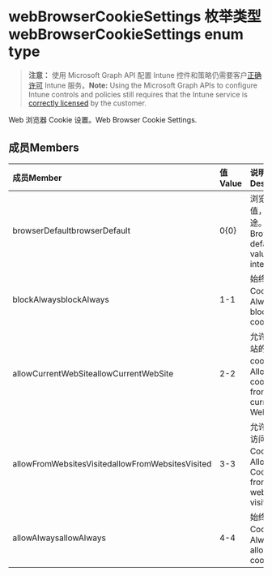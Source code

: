 # <a name="webbrowsercookiesettings-enum-type"></a><span data-ttu-id="ef885-101">webBrowserCookieSettings 枚举类型</span><span class="sxs-lookup"><span data-stu-id="ef885-101">webBrowserCookieSettings enum type</span></span>

> <span data-ttu-id="ef885-102">**注意：** 使用 Microsoft Graph API 配置 Intune 控件和策略仍需要客户[正确许可](https://go.microsoft.com/fwlink/?linkid=839381) Intune 服务。</span><span class="sxs-lookup"><span data-stu-id="ef885-102">**Note:** Using the Microsoft Graph APIs to configure Intune controls and policies still requires that the Intune service is [correctly licensed](https://go.microsoft.com/fwlink/?linkid=839381) by the customer.</span></span>

<span data-ttu-id="ef885-103">Web 浏览器 Cookie 设置。</span><span class="sxs-lookup"><span data-stu-id="ef885-103">Web Browser Cookie Settings.</span></span>
## <a name="members"></a><span data-ttu-id="ef885-104">成员</span><span class="sxs-lookup"><span data-stu-id="ef885-104">Members</span></span>
|<span data-ttu-id="ef885-105">成员</span><span class="sxs-lookup"><span data-stu-id="ef885-105">Member</span></span>|<span data-ttu-id="ef885-106">值</span><span class="sxs-lookup"><span data-stu-id="ef885-106">Value</span></span>|<span data-ttu-id="ef885-107">说明</span><span class="sxs-lookup"><span data-stu-id="ef885-107">Description</span></span>|
|:---|:---|:---|
|<span data-ttu-id="ef885-108">browserDefault</span><span class="sxs-lookup"><span data-stu-id="ef885-108">browserDefault</span></span>|<span data-ttu-id="ef885-109">0</span><span class="sxs-lookup"><span data-stu-id="ef885-109">{0}</span></span>|<span data-ttu-id="ef885-110">浏览器默认值，没有用途。</span><span class="sxs-lookup"><span data-stu-id="ef885-110">Browser default value, no intent.</span></span>|
|<span data-ttu-id="ef885-111">blockAlways</span><span class="sxs-lookup"><span data-stu-id="ef885-111">blockAlways</span></span>|<span data-ttu-id="ef885-112">1</span><span class="sxs-lookup"><span data-stu-id="ef885-112">-1</span></span>|<span data-ttu-id="ef885-113">始终阻止 Cookie。</span><span class="sxs-lookup"><span data-stu-id="ef885-113">Always block cookies.</span></span>|
|<span data-ttu-id="ef885-114">allowCurrentWebSite</span><span class="sxs-lookup"><span data-stu-id="ef885-114">allowCurrentWebSite</span></span>|<span data-ttu-id="ef885-115">2</span><span class="sxs-lookup"><span data-stu-id="ef885-115">-2</span></span>|<span data-ttu-id="ef885-116">允许当前网站的 cookie。</span><span class="sxs-lookup"><span data-stu-id="ef885-116">Allow cookies from current Web site.</span></span>|
|<span data-ttu-id="ef885-117">allowFromWebsitesVisited</span><span class="sxs-lookup"><span data-stu-id="ef885-117">allowFromWebsitesVisited</span></span>|<span data-ttu-id="ef885-118">3</span><span class="sxs-lookup"><span data-stu-id="ef885-118">-3</span></span>|<span data-ttu-id="ef885-119">允许来自已访问网站的 Cookie。</span><span class="sxs-lookup"><span data-stu-id="ef885-119">Allow Cookies from websites visited.</span></span>|
|<span data-ttu-id="ef885-120">allowAlways</span><span class="sxs-lookup"><span data-stu-id="ef885-120">allowAlways</span></span>|<span data-ttu-id="ef885-121">4</span><span class="sxs-lookup"><span data-stu-id="ef885-121">-4</span></span>|<span data-ttu-id="ef885-122">始终允许 Cookie。</span><span class="sxs-lookup"><span data-stu-id="ef885-122">Always allow cookies.</span></span>|








